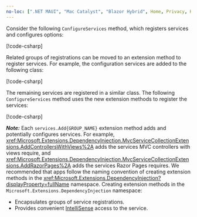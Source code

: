 ```yaml
---
no-loc: [".NET MAUI", "Mac Catalyst", "Blazor Hybrid", Home, Privacy, Kestrel, appsettings.json, "ASP.NET Core Identity", cookie, Cookie, Blazor, "Blazor Server", "Blazor WebAssembly", "Identity", "Let's Encrypt", Razor, SignalR]
---
```

<a name="csc"></a>

Consider the following `ConfigureServices` method, which registers services and configures options:

[!code-csharp[](~/fundamentals/configuration/index/samples/3.x/ConfigSample/Startup2.cs?name=snippet)]

Related groups of registrations can be moved to an extension method to register services. For example, the configuration services are added to the following class:

[!code-csharp[](~/fundamentals/configuration/index/samples/3.x/ConfigSample/Options/MyConfigServiceCollectionExtensions.cs)]

The remaining services are registered in a similar class. The following `ConfigureServices` method uses the new extension methods to register the services:

[!code-csharp[](~/fundamentals/configuration/index/samples/3.x/ConfigSample/Startup4.cs?name=snippet)]

**_Note:_** Each `services.Add{GROUP_NAME}` extension method adds and potentially configures services. For example, <xref:Microsoft.Extensions.DependencyInjection.MvcServiceCollectionExtensions.AddControllersWithViews%2A> adds the services MVC controllers with views require, and <xref:Microsoft.Extensions.DependencyInjection.MvcServiceCollectionExtensions.AddRazorPages%2A> adds the services Razor Pages requires. We recommended that apps follow the naming convention of creating extension methods in the <xref:Microsoft.Extensions.DependencyInjection?displayProperty=fullName> namespace. Creating extension methods in the `Microsoft.Extensions.DependencyInjection` namespace:

* Encapsulates groups of service registrations.
* Provides convenient [IntelliSense](/visualstudio/ide/using-intellisense) access to the service.
